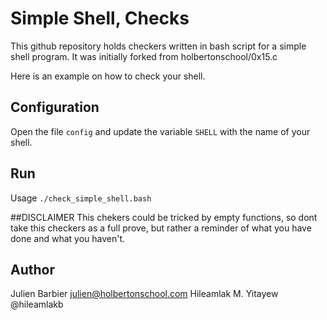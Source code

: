 # Simple Shell, Checks

This github repository holds checkers written in bash script for a simple shell program.
It was initially forked from holbertonschool/0x15.c

Here is an example on how to check your shell.
## Configuration

Open the file `config` and update the variable `SHELL` with the name of your shell.

## Run

Usage `./check_simple_shell.bash`

##DISCLAIMER
This chekers could be tricked by empty functions, so dont take this checkers as a full prove, but rather a reminder of what you have done and what you haven't.

## Author
Julien Barbier <julien@holbertonschool.com>
Hileamlak M. Yitayew @hileamlakb
